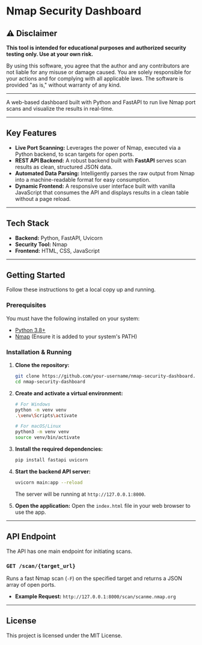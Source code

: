 # Nmap Security Dashboard 

## ⚠️ Disclaimer
**This tool is intended for educational purposes and authorized security testing only. Use at your own risk.**

By using this software, you agree that the author and any contributors are not liable for any misuse or damage caused. You are solely responsible for your actions and for complying with all applicable laws. The software is provided "as is," without warranty of any kind.

---

A web-based dashboard built with Python and FastAPI to run live Nmap port scans and visualize the results in real-time.

---

## Key Features
* **Live Port Scanning:** Leverages the power of Nmap, executed via a Python backend, to scan targets for open ports.
* **REST API Backend:** A robust backend built with **FastAPI** serves scan results as clean, structured JSON data.
* **Automated Data Parsing:** Intelligently parses the raw output from Nmap into a machine-readable format for easy consumption.
* **Dynamic Frontend:** A responsive user interface built with vanilla JavaScript that consumes the API and displays results in a clean table without a page reload.

---

## Tech Stack
* **Backend:** Python, FastAPI, Uvicorn
* **Security Tool:** Nmap
* **Frontend:** HTML, CSS, JavaScript

---

## Getting Started
Follow these instructions to get a local copy up and running.

### Prerequisites
You must have the following installed on your system:
* [Python 3.8+](https://www.python.org/downloads/)
* [Nmap](https://nmap.org/download.html) (Ensure it is added to your system's PATH)

### Installation & Running
1.  **Clone the repository:**
    ```bash
    git clone https://github.com/your-username/nmap-security-dashboard.git
    cd nmap-security-dashboard
    ```

2.  **Create and activate a virtual environment:**
    ```bash
    # For Windows
    python -m venv venv
    .\venv\Scripts\activate
    
    # For macOS/Linux
    python3 -m venv venv
    source venv/bin/activate
    ```

3.  **Install the required dependencies:**
    ```bash
    pip install fastapi uvicorn
    ```

4.  **Start the backend API server:**
    ```bash
    uvicorn main:app --reload
    ```
    The server will be running at `http://127.0.0.1:8000`.

5.  **Open the application:**
    Open the `index.html` file in your web browser to use the app.

---

## API Endpoint
The API has one main endpoint for initiating scans.

### `GET /scan/{target_url}`
Runs a fast Nmap scan (`-F`) on the specified target and returns a JSON array of open ports.

* **Example Request:** `http://127.0.0.1:8000/scan/scanme.nmap.org`

---

## License
This project is licensed under the MIT License.
